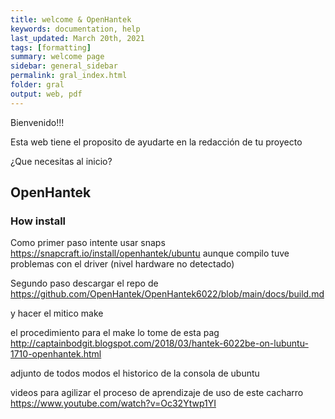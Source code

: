```yaml
---
title: welcome & OpenHantek
keywords: documentation, help
last_updated: March 20th, 2021
tags: [formatting]
summary: welcome page
sidebar: general_sidebar
permalink: gral_index.html
folder: gral
output: web, pdf
---
```


Bienvenido!!!

Esta web tiene el proposito de ayudarte en la redacción de tu proyecto

¿Que necesitas al inicio?


## OpenHantek

### How install

Como primer paso intente usar snaps
https://snapcraft.io/install/openhantek/ubuntu
aunque compilo tuve problemas con el driver (nivel hardware no detectado)

Segundo paso descargar el repo de 
https://github.com/OpenHantek/OpenHantek6022/blob/main/docs/build.md

y hacer el mitico make

el procedimiento para el make lo tome de esta pag
http://captainbodgit.blogspot.com/2018/03/hantek-6022be-on-lubuntu-1710-openhantek.html

adjunto de todos modos el historico de la consola de ubuntu




videos para agilizar el proceso de aprendizaje de uso de este cacharro
https://www.youtube.com/watch?v=Oc32Ytwp1YI